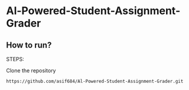 # Al-Powered-Student-Assignment-Grader

## How to run?

STEPS:

Clone the repository

```bash
https://github.com/asif684/Al-Powered-Student-Assignment-Grader.git
```

